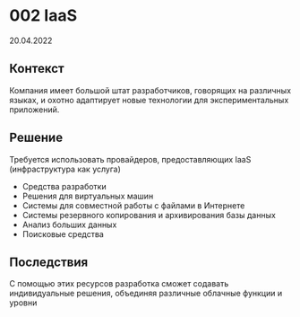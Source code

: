 # 002 IaaS
20.04.2022
## Контекст
Компания имеет большой штат разработчиков, говорящих на различных языках, и охотно адаптирует новые технологии для экспериментальных приложений. 
## Решение
Требуется использовать провайдеров, предоставляющих IaaS (инфраструктура как услуга)
* Средства разработки
* Решения для виртуальных машин
* Системы для совместной работы с файлами в Интернете
* Системы резервного копирования и архивирования базы данных
* Анализ больших данных 
* Поисковые средства 
## Последствия
С помощью этих ресурсов разработка сможет содавать индивидуальные решения, объединяя различные облачные функции и уровни
